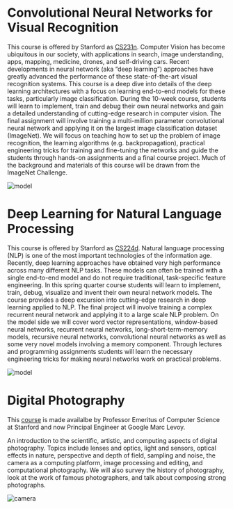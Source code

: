# Convolutional Neural Networks for Visual Recognition

This course is offered by Stanford as [CS231n](http://cs231n.stanford.edu/). Computer Vision has become ubiquitous in our society, with applications in search, image understanding, apps, mapping, medicine, drones, and self-driving cars. Recent developments in neural network (aka “deep learning”) approaches have greatly advanced the performance of these state-of-the-art visual recognition systems. This course is a deep dive into details of the deep learning architectures with a focus on learning end-to-end models for these tasks, particularly image classification. During the 10-week course, students will learn to implement, train and debug their own neural networks and gain a detailed understanding of cutting-edge research in computer vision. The final assignment will involve training a multi-million parameter convolutional neural network and applying it on the largest image classification dataset (ImageNet). We will focus on teaching how to set up the problem of image recognition, the learning algorithms (e.g. backpropagation), practical engineering tricks for training and fine-tuning the networks and guide the students through hands-on assignments and a final course project. Much of the background and materials of this course will be drawn from the ImageNet Challenge.

![model](http://2.bp.blogspot.com/-cdb02AKAlt0/VQSBJYrqFfI/AAAAAAAAPyM/ODavYwmdcNY/w1200-h630-p-nu/cs231n.png)

# Deep Learning for Natural Language Processing

This course is offered by Stanford as [CS224d](http://cs224d.stanford.edu/). Natural language processing (NLP) is one of the most important technologies of the information age. Recently, deep learning approaches have obtained very high performance across many different NLP tasks. These models can often be trained with a single end-to-end model and do not require traditional, task-specific feature engineering. In this spring quarter course students will learn to implement, train, debug, visualize and invent their own neural network models. The course provides a deep excursion into cutting-edge research in deep learning applied to NLP. The final project will involve training a complex recurrent neural network and applying it to a large scale NLP problem. On the model side we will cover word vector representations, window-based neural networks, recurrent neural networks, long-short-term-memory models, recursive neural networks, convolutional neural networks as well as some very novel models involving a memory component. Through lectures and programming assignments students will learn the necessary engineering tricks for making neural networks work on practical problems.

![model](http://cs224d.stanford.edu/images/treeFrontSentiment.png)

# Digital Photography

This [course](https://sites.google.com/site/marclevoylectures/home) is made availalbe by Professor Emeritus of Computer Science at Stanford and now Principal Engineer at Google Marc Levoy. 

An introduction to the scientific, artistic, and computing aspects of digital photography. Topics include lenses and optics, light and sensors, optical effects in nature, perspective and depth of field, sampling and noise, the camera as a computing platform, image processing and editing, and computational photography. We will also survey the history of photography, look at the work of famous photographers, and talk about composing strong photographs.

![camera](https://sites.google.com/site/marclevoylectures/home/teaser-pictures-notext3.png?attredirects=0)
